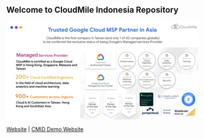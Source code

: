 ## Welcome to CloudMile Indonesia Repository

![](https://raw.githubusercontent.com/cloudmileid/.github/refs/heads/main/profile/ss.png)

[Website](https://mile.cloud/id/) | [CMID Demo Website](https://cmid.cloud)

